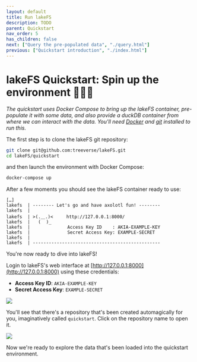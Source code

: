 ```yaml
---
layout: default
title: Run lakeFS
description: TODO
parent: Quickstart
nav_order: 5
has_children: false
next: ["Query the pre-populated data", "./query.html"]
previous: ["Quickstart introduction", "./index.html"]
---
```


# lakeFS Quickstart: Spin up the environment 🧑🏻‍💻

_The quickstart uses Docker Compose to bring up the lakeFS container, pre-populate it with some data, and also provide a duckDB container from where we can interact with the data. You'll need [Docker](https://docs.docker.com/get-docker/) and [git](https://git-scm.com/book/en/v2/Getting-Started-Installing-Git) installed to run this._

The first step is to clone the lakeFS git repository:

```bash
git clone git@github.com:treeverse/lakeFS.git
cd lakeFS/quickstart
```

and then launch the environment with Docker Compose:

```bash
docker-compose up
```

After a few moments you should see the lakeFS container ready to use: 

```
[…]
lakefs  | -------- Let's go and have axolotl fun! --------
lakefs  |
lakefs  | >(.＿.)<     http://127.0.0.1:8000/
lakefs  |   (  )_
lakefs  |              Access Key ID    : AKIA-EXAMPLE-KEY
lakefs  |              Secret Access Key: EXAMPLE-SECRET
lakefs  |
lakefs  | ------------------------------------------------
```

You're now ready to dive into lakeFS! 

Login to lakeFS's web interface at [http://127.0.0.1:8000](http://127.0.0.1:8000) using these credentials:

* **Access Key ID**: `AKIA-EXAMPLE-KEY`
* **Secret Access Key**: `EXAMPLE-SECRET`

![](/assets/quickstart/lakefs-login-screen.png)

You'll see that there's a repository that's been created automagically for you, imaginatively called `quickstart`. Click on the repository name to open it.

![](/assets/quickstart/repo-list.png)

Now we're ready to explore the data that's been loaded into the quickstart environment. 